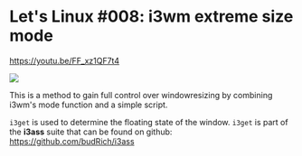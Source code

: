 # Let's Linux #008: i3wm extreme size mode

https://youtu.be/FF_xz1QF7t4


[![](https://budrich.github.io/img/awd/sizematters.gif)](https://budrich.github.io/img/org/sizematters.gif)

This is a method to gain full control over windowresizing by combining i3wm's mode function and a simple script.

`i3get` is used to determine the floating state of the window. `i3get` is part of the **i3ass** suite that can be found on github:  
https://github.com/budRich/i3ass  


